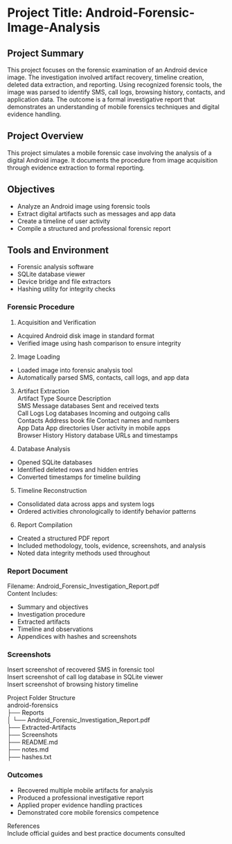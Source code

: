 # Project Title: Android-Forensic-Image-Analysis

## Project Summary  
This project focuses on the forensic examination of an Android device image. The investigation involved artifact recovery, timeline creation, deleted data extraction, and reporting. Using recognized forensic tools, the image was parsed to identify SMS, call logs, browsing history, contacts, and application data. The outcome is a formal investigative report that demonstrates an understanding of mobile forensics techniques and digital evidence handling.

## Project Overview  
This project simulates a mobile forensic case involving the analysis of a digital Android image. It documents the procedure from image acquisition through evidence extraction to formal reporting.

## Objectives  
- Analyze an Android image using forensic tools  
- Extract digital artifacts such as messages and app data  
- Create a timeline of user activity  
- Compile a structured and professional forensic report

## Tools and Environment  
- Forensic analysis software  
- SQLite database viewer  
- Device bridge and file extractors  
- Hashing utility for integrity checks

### Forensic Procedure  

1. Acquisition and Verification  
- Acquired Android disk image in standard format  
- Verified image using hash comparison to ensure integrity

2. Image Loading  
- Loaded image into forensic analysis tool  
- Automatically parsed SMS, contacts, call logs, and app data

3. Artifact Extraction  
Artifact Type      Source                Description  
SMS                Message databases     Sent and received texts  
Call Logs          Log databases         Incoming and outgoing calls  
Contacts           Address book file     Contact names and numbers  
App Data           App directories       User activity in mobile apps  
Browser History    History database      URLs and timestamps

4. Database Analysis  
- Opened SQLite databases  
- Identified deleted rows and hidden entries  
- Converted timestamps for timeline building

5. Timeline Reconstruction  
- Consolidated data across apps and system logs  
- Ordered activities chronologically to identify behavior patterns

6. Report Compilation  
- Created a structured PDF report  
- Included methodology, tools, evidence, screenshots, and analysis  
- Noted data integrity methods used throughout

### Report Document  
Filename: Android_Forensic_Investigation_Report.pdf  
Content Includes:  
- Summary and objectives  
- Investigation procedure  
- Extracted artifacts  
- Timeline and observations  
- Appendices with hashes and screenshots

### Screenshots  
Insert screenshot of recovered SMS in forensic tool  
Insert screenshot of call log database in SQLite viewer  
Insert screenshot of browsing history timeline

Project Folder Structure  
android-forensics  
├── Reports  
│   └── Android_Forensic_Investigation_Report.pdf  
├── Extracted-Artifacts  
├── Screenshots  
├── README.md  
├── notes.md  
├── hashes.txt

### Outcomes  
- Recovered multiple mobile artifacts for analysis  
- Produced a professional investigative report  
- Applied proper evidence handling practices  
- Demonstrated core mobile forensics competence

References  
Include official guides and best practice documents consulted
